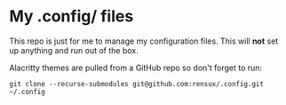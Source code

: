 # My .config/ files

This repo is just for me to manage my configuration files.
This will **not** set up anything and run out of the box.

Alacritty themes are pulled from a GitHub repo so don't forget to run:
```
git clone --recurse-submodules git@github.com:rensux/.config.git ~/.config
```
